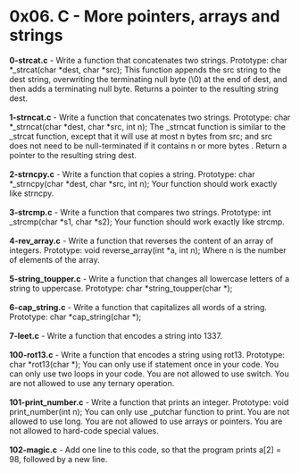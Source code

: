 # 0x06. C - More pointers, arrays and strings<br/>
**0-strcat.c** - Write a function that concatenates two strings. Prototype: char *_strcat(char *dest, char *src); This function appends the src string to the dest string, overwriting the terminating null byte (\0) at the end of dest, and then adds a terminating null byte. Returns a pointer to the resulting string dest.<br/><br/>
**1-strncat.c** - Write a function that concatenates two strings. Prototype: char *_strncat(char *dest, char *src, int n); The _strncat function is similar to the _strcat function, except that it will use at most n bytes from src; and src does not need to be null-terminated if it contains n or more bytes
. Return a pointer to the resulting string dest.<br/><br/>
**2-strncpy.c** - Write a function that copies a string. Prototype: char *_strncpy(char *dest, char *src, int n); Your function should work exactly like strncpy.<br/><br/>
**3-strcmp.c** - Write a function that compares two strings. Prototype: int _strcmp(char *s1, char *s2); Your function should work exactly like strcmp.<br/><br/>
**4-rev_array.c** - Write a function that reverses the content of an array of integers. Prototype: void reverse_array(int *a, int n); Where n is the number of elements of the array.<br/><br/>
**5-string_toupper.c** - Write a function that changes all lowercase letters of a string to uppercase. Prototype: char *string_toupper(char *);<br/><br/>
**6-cap_string.c** - Write a function that capitalizes all words of a string. Prototype: char *cap_string(char *);<br/><br/>
**7-leet.c** - Write a function that encodes a string into 1337.<br/><br/>
**100-rot13.c** - Write a function that encodes a string using rot13. Prototype: char *rot13(char *); You can only use if statement once in your code. You can only use two loops in your code. You are not allowed to use switch. You are not allowed to use any ternary operation.<br/><br/>
**101-print_number.c** - Write a function that prints an integer. Prototype: void print_number(int n); You can only use _putchar function to print. You are not allowed to use long. You are not allowed to use arrays or pointers. You are not allowed to hard-code special values.<br/><br/>
**102-magic.c** - Add one line to this code, so that the program prints a[2] = 98, followed by a new line.<br/><br/>
